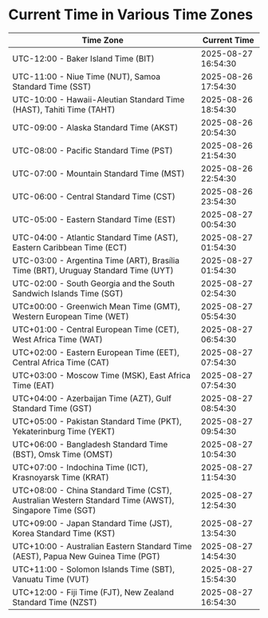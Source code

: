 # Current Time in Various Time Zones

| Time Zone | Current Time |
|-----------|--------------|
| UTC-12:00 - Baker Island Time (BIT) | 2025-08-27 16:54:30 |
| UTC-11:00 - Niue Time (NUT), Samoa Standard Time (SST) | 2025-08-26 17:54:30 |
| UTC-10:00 - Hawaii-Aleutian Standard Time (HAST), Tahiti Time (TAHT) | 2025-08-26 18:54:30 |
| UTC-09:00 - Alaska Standard Time (AKST) | 2025-08-26 20:54:30 |
| UTC-08:00 - Pacific Standard Time (PST) | 2025-08-26 21:54:30 |
| UTC-07:00 - Mountain Standard Time (MST) | 2025-08-26 22:54:30 |
| UTC-06:00 - Central Standard Time (CST) | 2025-08-26 23:54:30 |
| UTC-05:00 - Eastern Standard Time (EST) | 2025-08-27 00:54:30 |
| UTC-04:00 - Atlantic Standard Time (AST), Eastern Caribbean Time (ECT) | 2025-08-27 01:54:30 |
| UTC-03:00 - Argentina Time (ART), Brasília Time (BRT), Uruguay Standard Time (UYT) | 2025-08-27 01:54:30 |
| UTC-02:00 - South Georgia and the South Sandwich Islands Time (SGT) | 2025-08-27 02:54:30 |
| UTC±00:00 - Greenwich Mean Time (GMT), Western European Time (WET) | 2025-08-27 05:54:30 |
| UTC+01:00 - Central European Time (CET), West Africa Time (WAT) | 2025-08-27 06:54:30 |
| UTC+02:00 - Eastern European Time (EET), Central Africa Time (CAT) | 2025-08-27 07:54:30 |
| UTC+03:00 - Moscow Time (MSK), East Africa Time (EAT) | 2025-08-27 07:54:30 |
| UTC+04:00 - Azerbaijan Time (AZT), Gulf Standard Time (GST) | 2025-08-27 08:54:30 |
| UTC+05:00 - Pakistan Standard Time (PKT), Yekaterinburg Time (YEKT) | 2025-08-27 09:54:30 |
| UTC+06:00 - Bangladesh Standard Time (BST), Omsk Time (OMST) | 2025-08-27 10:54:30 |
| UTC+07:00 - Indochina Time (ICT), Krasnoyarsk Time (KRAT) | 2025-08-27 11:54:30 |
| UTC+08:00 - China Standard Time (CST), Australian Western Standard Time (AWST), Singapore Time (SGT) | 2025-08-27 12:54:30 |
| UTC+09:00 - Japan Standard Time (JST), Korea Standard Time (KST) | 2025-08-27 13:54:30 |
| UTC+10:00 - Australian Eastern Standard Time (AEST), Papua New Guinea Time (PGT) | 2025-08-27 14:54:30 |
| UTC+11:00 - Solomon Islands Time (SBT), Vanuatu Time (VUT) | 2025-08-27 15:54:30 |
| UTC+12:00 - Fiji Time (FJT), New Zealand Standard Time (NZST) | 2025-08-27 16:54:30 |
